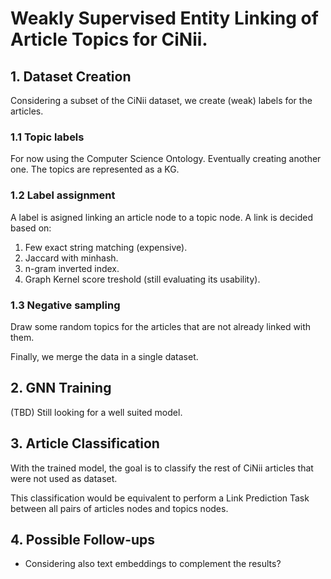 # Weakly Supervised Entity Linking of Article Topics for CiNii.

## 1. Dataset Creation
Considering a subset of the CiNii dataset, we create (weak) labels for the articles.

### 1.1 Topic labels
For now using the Computer Science Ontology. Eventually creating another one.
The topics are represented as a KG.

### 1.2 Label assignment
A label is asigned linking an article node to a topic node.
A link is decided based on:
1. Few exact string matching (expensive).
2. Jaccard with minhash.
3. n-gram inverted index.
4. Graph Kernel score treshold (still evaluating its usability).

### 1.3 Negative sampling
Draw some random topics for the articles that are not already linked with them. 

Finally, we merge the data in a single dataset.

## 2. GNN Training
(TBD) Still looking for a well suited model.

## 3. Article Classification
With the trained model, the goal is to classify the rest of CiNii articles that were not used as dataset.

This classification would be equivalent to perform a Link Prediction Task between all pairs of articles nodes and topics nodes.

## 4. Possible Follow-ups
- Considering also text embeddings to complement the results?
